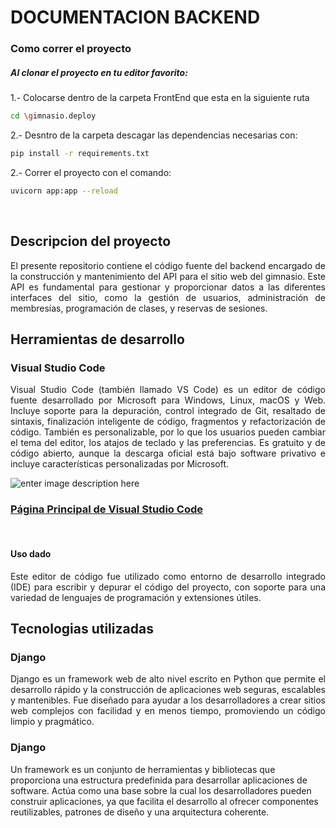 # DOCUMENTACION BACKEND 

### Como correr el proyecto
##### Al clonar el proyecto en tu editor favorito:
1.- Colocarse dentro de la carpeta FrontEnd que esta en la siguiente ruta
```sh
cd \gimnasio.deploy
```
2.- Desntro de la carpeta descagar las dependencias necesarias con:

```sh
pip install -r requirements.txt
```
2.- Correr el proyecto con el comando:

```sh
uvicorn app:app --reload
```
&nbsp;
&nbsp;

## Descripcion del proyecto 
<p align="justify"> El presente repositorio contiene el código fuente del backend encargado de la construcción y mantenimiento del API para el sitio web del gimnasio. Este API es fundamental para gestionar y proporcionar datos a las diferentes interfaces del sitio, como la gestión de usuarios, administración de membresías, programación de clases, y reservas de sesiones.</p>


## Herramientas de desarrollo
### Visual Studio Code


<p align="justify">
Visual Studio Code (también llamado VS Code) es un editor de código fuente desarrollado por Microsoft para Windows, Linux, macOS y Web. Incluye soporte para la depuración, control integrado de Git, resaltado de sintaxis, finalización inteligente de código, fragmentos y refactorización de código. También es personalizable, por lo que los usuarios pueden cambiar el tema del editor, los atajos de teclado y las preferencias. Es gratuito y de código abierto, aunque la descarga oficial está bajo software privativo e incluye características personalizadas por Microsoft.
</p>

![enter image description here](https://live.mrf.io/statics/i/ps/www.muylinux.com/wp-content/uploads/2019/07/vscode.jpg?width=1200&enable=upscale)

### [Página Principal de Visual Studio Code](https://code.visualstudio.com/)
&nbsp;
#### Uso dado
<p align= "justify">
  Este editor de código fue utilizado como entorno de desarrollo integrado (IDE) para escribir y depurar el código del proyecto, con soporte para una variedad de lenguajes de programación y extensiones útiles.
</p>

## Tecnologias utilizadas
### Django


<p align="justify">
Django es un framework web de alto nivel escrito en Python que permite el desarrollo rápido y la construcción de aplicaciones web seguras, escalables y mantenibles. Fue diseñado para ayudar a los desarrolladores a crear sitios web complejos con facilidad y en menos tiempo, promoviendo un código limpio y pragmático.
</p>

### Django


<p align="justify">

Un framework es un conjunto de herramientas y bibliotecas que proporciona una estructura predefinida para desarrollar aplicaciones de software. Actúa como una base sobre la cual los desarrolladores pueden construir aplicaciones, ya que facilita el desarrollo al ofrecer componentes reutilizables, patrones de diseño y una arquitectura coherente.
</p>
